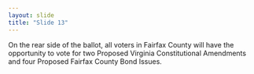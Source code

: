 ```yaml
---
layout: slide
title: "Slide 13"
---
```


On the rear side of the ballot, all voters in Fairfax County will have the opportunity to vote for two Proposed Virginia Constitutional Amendments and four Proposed Fairfax County Bond Issues.